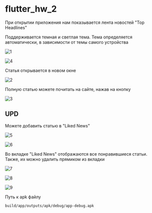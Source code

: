 # flutter_hw_2

При открытии приложения нам показывается лента новостей "Top Headlines"

Поддерживается темная и светлая тема. Тема определяется автоматически, в зависимости от темы самого устройства

![1](/images/1.jpg)

![4](/images/4.jpg)

Статья открывается в новом окне

![2](/images/2.jpg)

Полную статью можете почитать на сайте, нажав на кнопку

![3](/images/3.jpg)

## UPD
Можете добавить статью в "Liked News"

![5](/images/5.jpg)

![6](/images/6.jpg)

Во вкладке "Liked News" отображаются все понравившиеся статьи. Также, их можно удалить прямиком из вкладки

![7](/images/7.jpg)

![8](/images/8.jpg)

![9](/images/9.jpg)



Путь к apk файлу
```sh
build/app/outputs/apk/debug/app-debug.apk
```